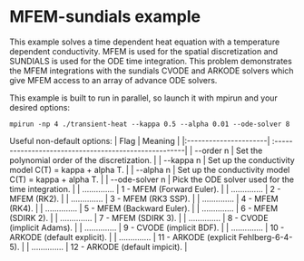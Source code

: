 # MFEM-sundials example
This example solves a time dependent heat equation with a temperature dependent
conductivity. MFEM is used for the spatial discretization and SUNDIALS is 
used for the ODE time integration.  This problem demonstrates the MFEM 
integrations with the sundials CVODE and ARKODE solvers which give MFEM
access to an array of advance ODE solvers.

This example is built to run in parallel, so launch it with mpirun and your desired options:
```
mpirun -np 4 ./transient-heat --kappa 0.5 --alpha 0.01 --ode-solver 8
```

Useful non-default options:
|   Flag                | Meaning                                               |
|:----------------------| :-----------------------------------------------------|
| --order n             | Set the polynomial order of the discretization.       |
| --kappa n             | Set up the conductivity model C(T) = kappa + alpha T. |
| --alpha n             | Set up the conductivity model C(T) = kappa + alpha T. |
| --ode-solver n        | Pick the ODE solver used for the time integration.    |
| ..............        | 1  - MFEM (Forward Euler).                            |
| ..............        | 2  - MFEM (RK2).                                      |
| ..............        | 3  - MFEM (RK3 SSP).                                  |
| ..............        | 4  - MFEM (RK4).                                      |
| ..............        | 5  - MFEM (Backward Euler).                           |
| ..............        | 6  - MFEM (SDIRK 2).                                  |
| ..............        | 7  - MFEM (SDIRK 3).                                  |
| ..............        | 8  - CVODE (implicit Adams).                          |
| ..............        | 9  - CVODE (implicit BDF).                            |
| ..............        | 10 - ARKODE (default explicit).                       |
| ..............        | 11 - ARKODE (explicit Fehlberg-6-4-5).                |
| ..............        | 12 - ARKODE (default impicit).                        |